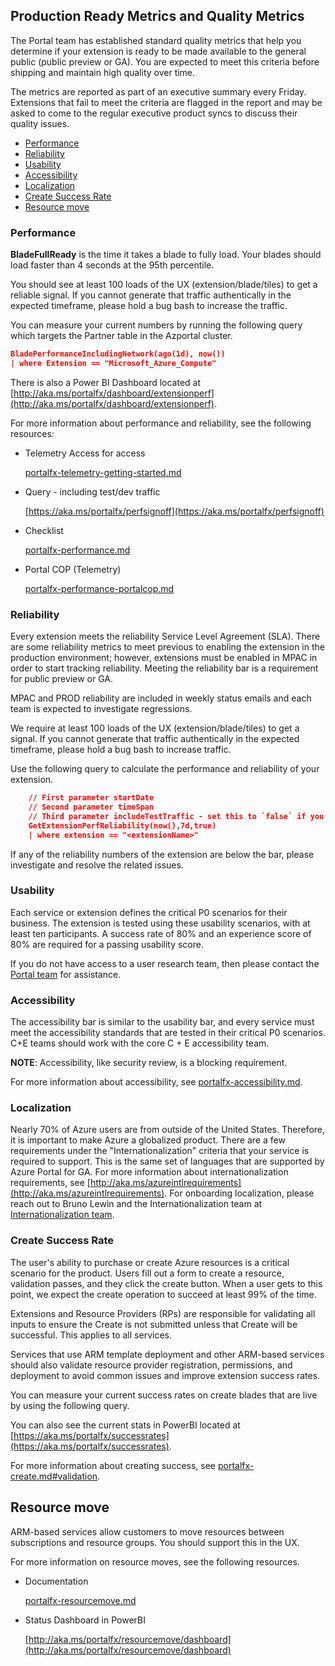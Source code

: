 <a name="production-ready-metrics-and-quality-metrics"></a>
## Production Ready Metrics and Quality Metrics
      
The Portal team has established standard quality metrics that help you determine if your extension is ready to be made available to the general public (public preview or GA). You are expected to meet this criteria before shipping and maintain high quality over time.

The metrics are reported as part of an executive summary every Friday. Extensions that fail to meet the criteria are flagged in the report and may be asked to come to the regular executive product syncs to discuss their quality issues.

* [Performance](#performance)
* [Reliability](#reliability)
* [Usability](#usability)
* [Accessibility](#accessibility)
* [Localization](#localization)
* [Create Success Rate](#create-success-rate)
* [Resource move](#resource-move)

<a name="production-ready-metrics-and-quality-metrics-performance"></a>
### Performance

**BladeFullReady** is the time it takes a blade to fully load. Your blades should load faster than 4 seconds at the 95th percentile.

You should see at least 100 loads of the UX (extension/blade/tiles) to get a reliable signal. If you cannot generate that traffic authentically in the expected timeframe, please hold a bug bash to increase the traffic.

You can measure your current numbers by running the following query which targets the Partner table in the Azportal cluster.

```json
BladePerformanceIncludingNetwork(ago(1d), now())
| where Extension == "Microsoft_Azure_Compute"
```

There is also a Power BI Dashboard located at [http://aka.ms/portalfx/dashboard/extensionperf](http://aka.ms/portalfx/dashboard/extensionperf).

For more information about performance and reliability, see the following resources: 

  * Telemetry Access for access 
        
    [portalfx-telemetry-getting-started.md](portalfx-telemetry-getting-started.md)

  * Query - including test/dev traffic

    [https://aka.ms/portalfx/perfsignoff](https://aka.ms/portalfx/perfsignoff)

* Checklist

    [portalfx-performance.md](portalfx-performance.md)

* Portal COP (Telemetry)

    [portalfx-performance-portalcop.md](portalfx-performance-portalcop.md)

<a name="production-ready-metrics-and-quality-metrics-reliability"></a>
### Reliability

Every extension meets the reliability Service Level Agreement (SLA). There are some reliability metrics to meet previous to enabling the extension in the production environment; however, extensions must be enabled in MPAC in order to start tracking reliability. Meeting the reliability bar is a requirement for public preview or GA.

MPAC and PROD reliability are included in weekly status emails and each team is expected to investigate regressions.

We require at least 100 loads of the UX (extension/blade/tiles) to get a signal. If you cannot generate that traffic authentically in the expected timeframe, please hold a bug bash to increase traffic.

Use the following query to calculate the performance and reliability of your extension.
    
```json 
    // First parameter startDate
    // Second parameter timeSpan
    // Third parameter includeTestTraffic - set this to `false` if you are already in public preview
    GetExtensionPerfReliability(now(),7d,true) 
    | where extension == "<extensionName>"
```

If any of the reliability numbers of the extension are below the bar, please investigate and resolve the related issues.

<a name="production-ready-metrics-and-quality-metrics-usability"></a>
### Usability

Each service or extension defines the critical P0 scenarios for their business. The extension is tested using these usability scenarios, with at least ten participants. A success rate of 80% and an experience score of 80% are required for a passing usability score.

If you do not have access to a user research team, then please contact the <a href="mailto:ibiza-onboarding@microsoft.com?subject=Need User Research Team">Portal team</a> for assistance.

<a name="production-ready-metrics-and-quality-metrics-accessibility"></a>
### Accessibility

The accessibility bar is similar to the usability bar, and every service must meet the accessibility standards that are tested in their critical P0 scenarios. C+E teams should work with the core C + E accessibility team. 
    
**NOTE**: Accessibility, like security review, is a blocking requirement.

For more information about accessibility, see [portalfx-accessibility.md](portalfx-accessibility.md).
    
<a name="production-ready-metrics-and-quality-metrics-localization"></a>
### <strong>Localization</strong>

Nearly 70% of Azure users are from outside of the United States. Therefore, it is important to make Azure a globalized product. There are a few requirements under the "Internationalization" criteria that your service is required to support.  This is the same set of languages that are supported by Azure Portal for GA. For more information about internationalization requirements, see [http://aka.ms/azureintlrequirements](http://aka.ms/azureintlrequirements). For onboarding localization, please reach out to Bruno Lewin and the Internationalization team at <a href="mailto:ibiza-interntnl@microsoft.com?subject=Onboarding localization">Internationalization team</a>.

<a name="production-ready-metrics-and-quality-metrics-create-success-rate"></a>
### Create Success Rate
    
The user's ability to purchase or create Azure resources is a critical scenario for the product. Users fill out a form to create a resource, validation passes, and they click the create button. When a user gets to this point, we expect the create operation to succeed at least 99% of the time.
     
Extensions and Resource Providers (RPs) are responsible for validating all inputs to ensure the Create is not submitted unless that Create will be successful. This applies to all services.

Services that use ARM template deployment and other ARM-based services should also validate resource provider registration, permissions, and deployment to avoid common issues and improve extension success rates. 

<!--TODO: Locate or create Query
-->
You can measure your current success rates on create blades that are live by using the following query.

You can also see the current stats in PowerBI located at [https://aka.ms/portalfx/successrates](https://aka.ms/portalfx/successrates). 
  
For more information about creating success, see [portalfx-create.md#validation](portalfx-create.md#validation).

<a name="resource-move"></a>
## Resource move

ARM-based services allow customers to move resources between subscriptions and resource groups. You should support this in the UX.

For more information on resource moves, see the following resources.
    
* Documentation 

    [portalfx-resourcemove.md](portalfx-resourcemove.md)
	
* Status Dashboard in PowerBI
        
    [http://aka.ms/portalfx/resourcemove/dashboard](http://aka.ms/portalfx/resourcemove/dashboard)
